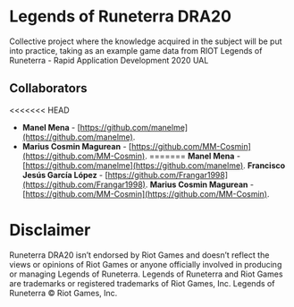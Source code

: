 # Legends of Runeterra DRA20
Collective project where the knowledge acquired in the subject will be put into practice, taking as an example game data from RIOT Legends of Runeterra - Rapid Application Development 2020 UAL

## Collaborators

<<<<<<< HEAD
* **Manel Mena** -  [https://github.com/manelme](https://github.com/manelme).
* **Marius Cosmin Magurean** - [https://github.com/MM-Cosmin](https://github.com/MM-Cosmin).
=======
**Manel Mena** -  [https://github.com/manelme](https://github.com/manelme).
**Francisco Jesús García López** -  [https://github.com/Frangar1998](https://github.com/Frangar1998).
**Marius Cosmin Magurean** - [https://github.com/MM-Cosmin](https://github.com/MM-Cosmin).

# Disclaimer

Runeterra DRA20 isn’t endorsed by Riot Games and doesn’t reflect the views or opinions of Riot Games or anyone officially involved in producing or managing Legends of Runeterra. Legends of Runeterra and Riot Games are trademarks or registered trademarks of Riot Games, Inc. Legends of Runeterra © Riot Games, Inc.
